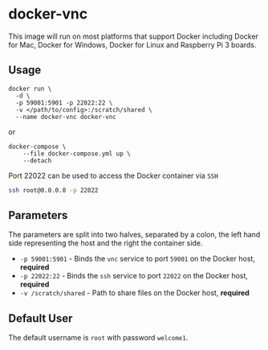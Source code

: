 # docker-vnc

This image will run on most platforms that support Docker including Docker for Mac, Docker for Windows, Docker for Linux and Raspberry Pi 3 boards.

## Usage

```shell
docker run \
  -d \
  -p 59001:5901 -p 22022:22 \
  -v </path/to/config>:/scratch/shared \
  --name docker-vnc docker-vnc
```

or

```shell
docker-compose \
    --file docker-compose.yml up \
    --detach
```

Port 22022 can be used to access the Docker container via `SSH`

```bash
ssh root@0.0.0.0 -p 22022
```

## Parameters

The parameters are split into two halves, separated by a colon, the left hand side representing the host and the right the container side.

* `-p 59001:5901` - Binds the `vnc` service to port `59001` on the Docker host, **required**
* `-p 22022:22` - Binds the `ssh` service to port `22022` on the Docker host, **required**
* `-v /scratch/shared` - Path to share files on the Docker host, **required**

## Default User

The default username is `root` with password `welcome1`.